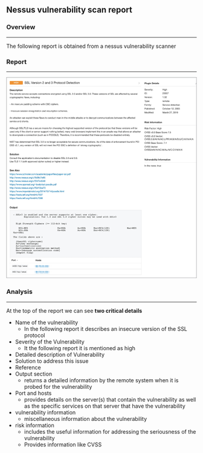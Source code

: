 ## Nessus vulnerability scan report 

### Overview 
---
The following report is obtained from  a nessus vulnerability scanner 


### Report 
---

![Pasted image 20250920124832.png](../../images/Pasted%20image%2020250920124832.png)


### Analysis 
---
At the top of the report we can see **two critical details**
- Name of the vulnerability 
	- In the following report it describes an insecure version of the SSL protocol
- Severity of the Vulnerability
	- It the following report it is mentioned as high 
- Detailed description of Vulnerability 
- Solution to address this issue 
- Reference
- Output section
	- returns a detailed information by the remote system when it is probed for the vulnerability 
- Port and hosts 
	- provides details on the server(s) that contain the vulnerability as well as the specific services on that server that have the vulnerability
- vulnerability information 
	- miscellaneous information about the vulnerability 
- risk information 
	- includes the useful information for addressing the seriousness of the vulnerability 
	- Provides information like CVSS